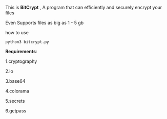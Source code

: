 This is **BitCrypt** , A program that can efficiently and securely encrypt your files 

Even Supports files as big as  1 - 5 gb 

how to use

```python3 bitcrypt.py```

**Requirements**:

1.cryptography

2.io

3.base64

4.colorama

5.secrets

6.getpass
